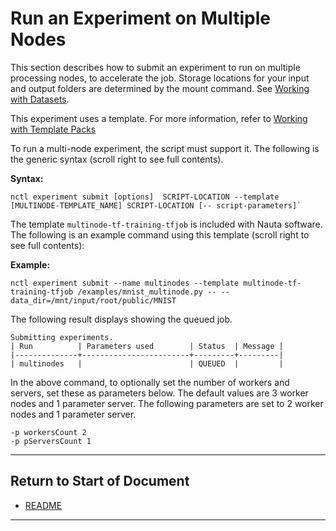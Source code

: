 # Run an Experiment on Multiple Nodes

This section describes how to submit an experiment to run on multiple processing nodes, to accelerate the job. Storage locations for your input and output folders are determined by the mount command. See [Working with Datasets](working_with_datasets.md).

This experiment uses a template. For more information, refer to [Working with Template Packs](template_packs.md)

To run a multi-node experiment, the script must support it. The following is the generic syntax (scroll right to see full contents).

**Syntax:** 

```
nctl experiment submit [options]  SCRIPT-LOCATION --template [MULTINODE-TEMPLATE_NAME] SCRIPT-LOCATION [-- script-parameters]`
```

The template `multinode-tf-training-tfjob` is included with Nauta software. The following is an example command using this template (scroll right to see full contents):

**Example:** 

```
nctl experiment submit --name multinodes --template multinode-tf-training-tfjob /examples/mnist_multinode.py -- -- data_dir=/mnt/input/root/public/MNIST
```

The following result displays showing the queued job.

```
Submitting experiments.   
| Run          | Parameters used        | Status  | Message |
|--------------+------------------------+---------+---------|
| multinodes   |                        | QUEUED  |         |
```

In the above command, to optionally set the number of workers and servers, set these as parameters below. The default values are 3 worker nodes and 1 parameter server. The following parameters are set to 2 worker nodes and 1 parameter server.
```
-p workersCount 2
-p pServersCount 1
```

----------------------

## Return to Start of Document

* [README](../README.md)
----------------------
